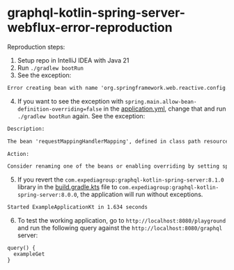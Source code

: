 # graphql-kotlin-spring-server-webflux-error-reproduction

Reproduction steps:
1. Setup repo in IntelliJ IDEA with Java 21
2. Run `./gradlew bootRun`
3. See the exception:

```txt
Error creating bean with name 'org.springframework.web.reactive.config.DelegatingWebFluxConfiguration': The Java/XML config for Spring MVC and Spring WebFlux cannot both be enabled, e.g. via @EnableWebMvc and @EnableWebFlux, in the same application.
```

4. If you want to see the exception with `spring.main.allow-bean-definition-overriding=false` in the [application.yml](./src/main/resources/application.yml), change that and run `./gradlew bootRun` again. See the exception:

```txt
Description:

The bean 'requestMappingHandlerMapping', defined in class path resource [org/springframework/web/reactive/config/DelegatingWebFluxConfiguration.class], could not be registered. A bean with that name has already been defined in class path resource [org/springframework/web/servlet/config/annotation/DelegatingWebMvcConfiguration.class] and overriding is disabled.

Action:

Consider renaming one of the beans or enabling overriding by setting spring.main.allow-bean-definition-overriding=true
```

5. If you revert the `com.expediagroup:graphql-kotlin-spring-server:8.1.0` library in the [build.gradle.kts](build.gradle.kts) file to `com.expediagroup:graphql-kotlin-spring-server:8.0.0`, the application will run without exceptions.

```txt
Started ExampleApplicationKt in 1.634 seconds
```

6. To test the working application, go to `http://localhost:8080/playground` and run the following query against the `http://localhost:8080/graphql` server:

```
query() {
  exampleGet
}
```
 